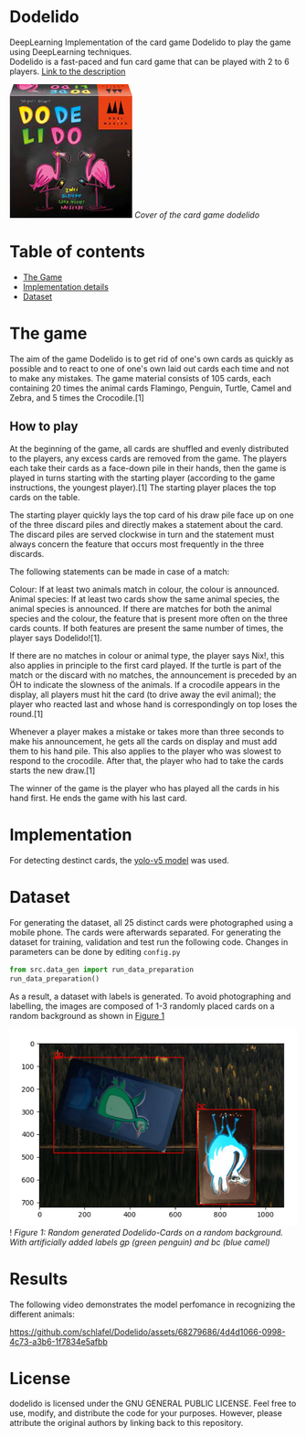 # Dodelido
DeepLearning Implementation of the card game Dodelido to play the game using DeepLearning techniques.  
Dodelido is a fast-paced and fun card game that can be played with 2 to 6 players. 
[Link to the description](https://de.wikipedia.org/wiki/Dodelido)

![Cover of the card game Dodelido.](media/img.png)
*Cover of the card game dodelido*

# Table of contents
- [The Game](#the-game)
- [Implementation details](#implementation)
- [Dataset](#dataset)


# The game
The aim of the game Dodelido is to get rid of one's own cards as quickly as possible and to react to one of one's own laid out cards each time and not to make any mistakes. The game material consists of 105 cards, each containing 20 times the animal cards Flamingo, Penguin, Turtle, Camel and Zebra, and 5 times the Crocodile.[1]
## How to play


At the beginning of the game, all cards are shuffled and evenly distributed to the players, any excess cards are removed from the game. 
The players each take their cards as a face-down pile in their hands, then the game is played in turns starting with the starting player (according to the game instructions, the youngest player).[1] The starting player places the top cards on the table.

The starting player quickly lays the top card of his draw pile face up on one of the three discard piles and directly makes a statement about the card. The discard piles are served clockwise in turn and the statement must always concern the feature that occurs most frequently in the three discards.

The following statements can be made in case of a match:

Colour: If at least two animals match in colour, the colour is announced.
Animal species: If at least two cards show the same animal species, the animal species is announced.
If there are matches for both the animal species and the colour, the feature that is present more often on the three cards counts. If both features are present the same number of times, the player says Dodelido![1].

If there are no matches in colour or animal type, the player says Nix!, this also applies in principle to the first card played. If the turtle is part of the match or the discard with no matches, the announcement is preceded by an ÖH to indicate the slowness of the animals. If a crocodile appears in the display, all players must hit the card (to drive away the evil animal); the player who reacted last and whose hand is correspondingly on top loses the round.[1]

Whenever a player makes a mistake or takes more than three seconds to make his announcement, he gets all the cards on display and must add them to his hand pile. This also applies to the player who was slowest to respond to the crocodile. After that, the player who had to take the cards starts the new draw.[1]

The winner of the game is the player who has played all the cards in his hand first. He ends the game with his last card.


# Implementation
For detecting destinct cards, the [yolo-v5 model](https://github.com/ultralytics/yolov5) was used.

# Dataset
For generating the dataset, all 25 distinct cards were photographed using a mobile phone. The cards were afterwards separated.
For generating the dataset for training, validation and test run the following code. 
Changes in parameters can be done by editing ```config.py```
```python
from src.data_gen import run_data_preparation
run_data_preparation()
```
As a result, a dataset with labels is generated. To avoid photographing and labelling, the images are composed of 1-3 randomly placed cards on a random background as shown in [Figure 1](#figure1)

![img.png](img.png)!
*Figure 1: Random generated Dodelido-Cards on a random background. With artificially added labels gp (green penguin) and bc (blue camel)*


# Results
The following video demonstrates the model perfomance in recognizing the different animals:




https://github.com/schlafel/Dodelido/assets/68279686/4d4d1066-0998-4c73-a3b6-1f7834e5afbb






# License

dodelido is licensed under the GNU GENERAL PUBLIC LICENSE. Feel free to use, modify, and distribute the code for your purposes. However, please attribute the original authors by linking back to this repository.

